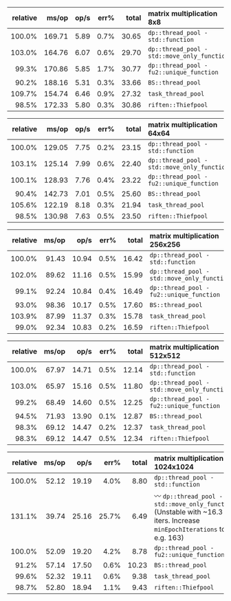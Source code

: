
| relative |               ms/op |                op/s |    err% |     total | matrix multiplication 8x8
|---------:|--------------------:|--------------------:|--------:|----------:|:--------------------------
|   100.0% |              169.71 |                5.89 |    0.7% |     30.65 | `dp::thread_pool - std::function`
|   103.0% |              164.76 |                6.07 |    0.6% |     29.70 | `dp::thread_pool - std::move_only_function`
|    99.3% |              170.86 |                5.85 |    1.7% |     30.77 | `dp::thread_pool - fu2::unique_function`
|    90.2% |              188.16 |                5.31 |    0.3% |     33.66 | `BS::thread_pool`
|   109.7% |              154.74 |                6.46 |    0.9% |     27.32 | `task_thread_pool`
|    98.5% |              172.33 |                5.80 |    0.3% |     30.86 | `riften::Thiefpool`

| relative |               ms/op |                op/s |    err% |     total | matrix multiplication 64x64
|---------:|--------------------:|--------------------:|--------:|----------:|:----------------------------
|   100.0% |              129.05 |                7.75 |    0.2% |     23.15 | `dp::thread_pool - std::function`
|   103.1% |              125.14 |                7.99 |    0.6% |     22.40 | `dp::thread_pool - std::move_only_function`
|   100.1% |              128.93 |                7.76 |    0.4% |     23.22 | `dp::thread_pool - fu2::unique_function`
|    90.4% |              142.73 |                7.01 |    0.5% |     25.60 | `BS::thread_pool`
|   105.6% |              122.19 |                8.18 |    0.3% |     21.94 | `task_thread_pool`
|    98.5% |              130.98 |                7.63 |    0.5% |     23.50 | `riften::Thiefpool`

| relative |               ms/op |                op/s |    err% |     total | matrix multiplication 256x256
|---------:|--------------------:|--------------------:|--------:|----------:|:------------------------------
|   100.0% |               91.43 |               10.94 |    0.5% |     16.42 | `dp::thread_pool - std::function`
|   102.0% |               89.62 |               11.16 |    0.5% |     15.99 | `dp::thread_pool - std::move_only_function`
|    99.1% |               92.24 |               10.84 |    0.4% |     16.49 | `dp::thread_pool - fu2::unique_function`
|    93.0% |               98.36 |               10.17 |    0.5% |     17.60 | `BS::thread_pool`
|   103.9% |               87.99 |               11.37 |    0.3% |     15.78 | `task_thread_pool`
|    99.0% |               92.34 |               10.83 |    0.2% |     16.59 | `riften::Thiefpool`

| relative |               ms/op |                op/s |    err% |     total | matrix multiplication 512x512
|---------:|--------------------:|--------------------:|--------:|----------:|:------------------------------
|   100.0% |               67.97 |               14.71 |    0.5% |     12.14 | `dp::thread_pool - std::function`
|   103.0% |               65.97 |               15.16 |    0.5% |     11.80 | `dp::thread_pool - std::move_only_function`
|    99.2% |               68.49 |               14.60 |    0.5% |     12.25 | `dp::thread_pool - fu2::unique_function`
|    94.5% |               71.93 |               13.90 |    0.1% |     12.87 | `BS::thread_pool`
|    98.3% |               69.12 |               14.47 |    0.2% |     12.37 | `task_thread_pool`
|    98.3% |               69.12 |               14.47 |    0.5% |     12.34 | `riften::Thiefpool`

| relative |               ms/op |                op/s |    err% |     total | matrix multiplication 1024x1024
|---------:|--------------------:|--------------------:|--------:|----------:|:--------------------------------
|   100.0% |               52.12 |               19.19 |    4.0% |      8.80 | `dp::thread_pool - std::function`
|   131.1% |               39.74 |               25.16 |   25.7% |      6.49 | :wavy_dash: `dp::thread_pool - std::move_only_function` (Unstable with ~16.3 iters. Increase `minEpochIterations` to e.g. 163)
|   100.0% |               52.09 |               19.20 |    4.2% |      8.78 | `dp::thread_pool - fu2::unique_function`
|    91.2% |               57.14 |               17.50 |    0.6% |     10.23 | `BS::thread_pool`
|    99.6% |               52.32 |               19.11 |    0.6% |      9.38 | `task_thread_pool`
|    98.7% |               52.80 |               18.94 |    1.1% |      9.43 | `riften::Thiefpool`
